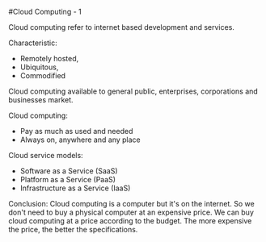 #Cloud Computing - 1

Cloud computing refer to internet based development and services. 

Characteristic: 
- Remotely hosted, 
- Ubiquitous, 
- Commodified

Cloud computing available to general public, enterprises, corporations and businesses market.

Cloud computing: 
- Pay as much as used and needed
- Always on, anywhere and any place

Cloud service models: 
- Software as a Service (SaaS)
- Platform as a Service (PaaS)
- Infrastructure as a Service (IaaS)

Conclusion:
Cloud computing is a computer but it's on the internet. So we don't need to buy a physical computer at an expensive price. We can buy cloud computing at a price according to the budget. The more expensive the price, the better the specifications.
